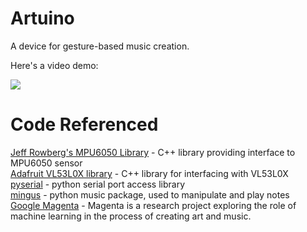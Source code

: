 # Artuino
A device for gesture-based music creation.


Here's a video demo:

[![](https://img.youtube.com/vi/TzA7BWWTXHw/0.jpg)](https://www.youtube.com/watch?v=TzA7BWWTXHw)

# Code Referenced
[Jeff Rowberg's MPU6050 Library](https://github.com/jrowberg/i2cdevlib/tree/master/Arduino/MPU6050) - C++ library providing interface to MPU6050 sensor  
[Adafruit VL53L0X library](https://github.com/adafruit/Adafruit_VL53L0X) - C++ library for interfacing with VL53L0X  
[pyserial](https://github.com/pyserial/pyserial) - python serial port access library  
[mingus](https://github.com/bspaans/python-mingus) - python music package, used to manipulate and play notes  
[Google Magenta](https://github.com/tensorflow/magenta) - Magenta is a research project exploring the role of machine learning in the process of creating art and music.  
